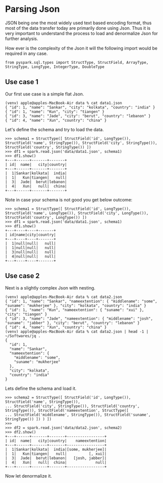 # Parsing Json

JSON being one the most widely used text based encoding format, thus most of the data transfer today are primarily done using Json. Thus it is very important to understand the process to load and denormalize Json for further analysis.

How ever is the complexity of the Json it will the following import would be required in any case.

```
from pyspark.sql.types import StructType, StructField, ArrayType, StringType, LongType, IntegerType, DoubleType
```

## Use case 1

Our first use case is a simple flat Json.

```
(venv) apple@apples-MacBook-Air data % cat data1.json 
{ "id": 1, "name": "Sankar", "city": "kolkata", "country": "india" }
{ "id": 1, "name": "Kun", "city": "tiangen" }
{ "id": 3, "name": "Jade", "city": "berut", "country": "lebanon" }
{ "id": 4, "name": "Xun", "country": "china" } 

```

Let's define the schema and try to load the data.

```
>>> schema1 = StructType([ StructField('id', LongType()), StructField('name', StringType()), StructField('city', StringType()), StructField('country', StringType()) ])
>>> df1 = spark.read.json('data/data1.json', schema1)
>>> df1.show()
+---+------+-------+-------+
| id|  name|   city|country|
+---+------+-------+-------+
|  1|Sankar|kolkata|  india|
|  1|   Kun|tiangen|   null|
|  3|  Jade|  berut|lebanon|
|  4|   Xun|   null|  china|
+---+------+-------+-------+
```

Note in case your schema is not good you get below outcome:

```
>>> schema1 = StructType([ StructField('id', LongType()), StructField('name', LongType()), StructField('city', LongType()), StructField('country', LongType()) ])
>>> df1 = spark.read.json('data/data1.json', schema1)
>>> df1.show()
+---+----+----+-------+                                                         
| id|name|city|country|
+---+----+----+-------+
|  1|null|null|   null|
|  1|null|null|   null|
|  3|null|null|   null|
|  4|null|null|   null|
+---+----+----+-------+
```

## Use case 2

Next is a slightly complex Json with nesting.

```
(venv) apple@apples-MacBook-Air data % cat data2.json 
{ "id": 1, "name": "Sankar", "nameextention": { "middlename": "some", "suname": "mukherjee" }, "city": "kolkata", "country": "india" }
{ "id": 1, "name": "Kun", "nameextention": { "suname": "xui" }, "city": "tiangen" }
{ "id": 3, "name": "Jade", "nameextention": { "middlename": "josh", "suname": "jabber" }, "city": "berut", "country": "lebanon" }
{ "id": 4, "name": "Xun", "country": "china" }
(venv) apple@apples-MacBook-Air data % cat data2.json | head -1 | ~/Softwares/jq .
{
  "id": 1,
  "name": "Sankar",
  "nameextention": {
    "middlename": "some",
    "suname": "mukherjee"
  },
  "city": "kolkata",
  "country": "india"
}
```

Lets define the schema and load it.

```
>>> schema2 = StructType([ StructField('id', LongType()), StructField('name', StringType()),
... StructField('city', StringType()), StructField('country', StringType()), StructField('nameextention', StructType([
... StructField('middlename', StringType()), StructField('suname', StringType()) ]) ) ])
>>> 
>>> df2 = spark.read.json('data/data2.json', schema2)
>>> df2.show()
+---+------+-------+-------+-----------------+
| id|  name|   city|country|    nameextention|
+---+------+-------+-------+-----------------+
|  1|Sankar|kolkata|  india|[some, mukherjee]|
|  1|   Kun|tiangen|   null|          [, xui]|
|  3|  Jade|  berut|lebanon|   [josh, jabber]|
|  4|   Xun|   null|  china|             null|
+---+------+-------+-------+-----------------+
```

Now let denormalize it.



